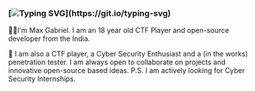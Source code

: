 ### [![Typing SVG](https://readme-typing-svg.herokuapp.com?font=bauhaus+93&color=F71302&center=true&vCenter=true&width=500&lines=%3EHello%2C+Friend!)](https://git.io/typing-svg)


👋🏻I'm Max Gabriel. I am an 18 year old CTF Player and open-source developer from the India.


🔮 I am also a CTF player, a Cyber Security Enthusiast and a (in the works) penetration tester. I am always open to collaborate on projects and innovative open-source based ideas. P.S. I am actively looking for Cyber Security Internships.

